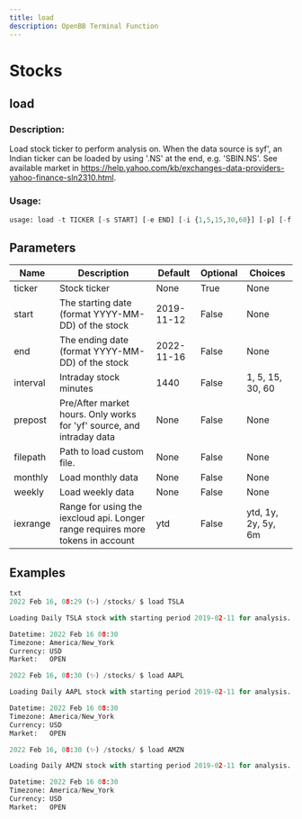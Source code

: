 ```yaml
---
title: load
description: OpenBB Terminal Function
---
```


# Stocks

## load

### Description: 

Load stock ticker to perform analysis on. When the data source is syf', an Indian ticker can be loaded by using '.NS' at the end, e.g. 'SBIN.NS'. See available market in https://help.yahoo.com/kb/exchanges-data-providers-yahoo-finance-sln2310.html.

### Usage: 
```python
usage: load -t TICKER [-s START] [-e END] [-i {1,5,15,30,60}] [-p] [-f FILEPATH] [-m] [-w] [-r {ytd,1y,2y,5y,6m}]
```

## Parameters

| Name | Description | Default | Optional | Choices |
| ---- | ----------- | ------- | -------- | ------- |
| ticker | Stock ticker | None | True | None |
| start | The starting date (format YYYY-MM-DD) of the stock | 2019-11-12 | False | None |
| end | The ending date (format YYYY-MM-DD) of the stock | 2022-11-16 | False | None |
| interval | Intraday stock minutes | 1440 | False | 1, 5, 15, 30, 60 |
| prepost | Pre/After market hours. Only works for 'yf' source, and intraday data | None | False | None |
| filepath | Path to load custom file. | None | False | None |
| monthly | Load monthly data | None | False | None |
| weekly | Load weekly data | None | False | None |
| iexrange | Range for using the iexcloud api. Longer range requires more tokens in account | ytd | False | ytd, 1y, 2y, 5y, 6m |


## Examples

```python
txt
2022 Feb 16, 08:29 (✨) /stocks/ $ load TSLA

Loading Daily TSLA stock with starting period 2019-02-11 for analysis.

Datetime: 2022 Feb 16 08:30
Timezone: America/New_York
Currency: USD
Market:   OPEN

2022 Feb 16, 08:30 (✨) /stocks/ $ load AAPL

Loading Daily AAPL stock with starting period 2019-02-11 for analysis.

Datetime: 2022 Feb 16 08:30
Timezone: America/New_York
Currency: USD
Market:   OPEN

2022 Feb 16, 08:30 (✨) /stocks/ $ load AMZN

Loading Daily AMZN stock with starting period 2019-02-11 for analysis.

Datetime: 2022 Feb 16 08:30
Timezone: America/New_York
Currency: USD
Market:   OPEN

```


